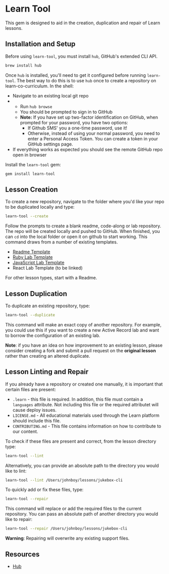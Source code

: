 # Learn Tool

This gem is designed to aid in the creation, duplication and repair of Learn lessons.

## Installation and Setup

Before using `learn-tool`, you must install `hub`, GitHub's extended CLI API.

```sh
brew install hub
```

Once `hub` is installed, you'll need to get it configured before running
`learn-tool`. The best way to do this is to use `hub` once to create a
repository on learn-co-curriculum. In the shell:

- Navigate to an existing local git repo
- - Run `hub browse`
  - You should be prompted to sign in to GitHub
  - **Note:** If you have set up two-factor identification on GitHub, when
    prompted for your password, you have two options:
    - If Github SMS' you a one-time password, use it!
    - Otherwise, instead of using your normal password, you
      need to enter a Personal Access Token. You can create a token in your
      GitHub settings page.
- If everything works as expected you should see the remote GitHub repo open in browser

Install the `learn-tool` gem:

```sh
gem install learn-tool
```

## Lesson Creation

To create  a new repository, navigate to the folder where you'd like your
repo to be duplicated locally and type:

```sh
learn-tool --create
```

Follow the prompts to create a blank readme, code-along or lab repository. The
repo will be created locally and pushed to GitHub. When finished, you can `cd`
into the local folder or open it on github to start working. This command draws
from a number of existing templates.

- [Readme Template](https://github.com/learn-co-curriculum/readme-template)
- [Ruby Lab Template](https://github.com/learn-co-curriculum/ruby-lab-template)
- [JavaScript Lab Template](https://github.com/learn-co-curriculum/js-lab-template)
- React Lab Template (to be linked)

For other lesson types, start with a Readme.

## Lesson Duplication

To duplicate an existing repository, type:

```sh
learn-tool --duplicate
```

This command will make an exact copy of another repository. For example, you
could use this if you want to create a new Active Record lab and want to borrow
the configuration of an existing lab.

**Note**: if you have an idea on how improvement to an existing lesson, please
consider creating a fork and submit a pull request on the **original lesson**
rather than creating an altered duplicate.

## Lesson Linting and Repair

If you already have a repository or created one manually, it is important that
certain files are present:

- `.learn` - this file is required. In addition, this file must contain a
  `languages` attribute. Not including this file or the required attributet will
  cause deploy issues.
- `LICENSE.md` - All educational materials used through the Learn platform
  should include this file.
- `CONTRIBUTING.md` - This file contains information on how to contribute to our
  content.

To check if these files are present and correct, from the lesson directory type:

```sh
learn-tool --lint
```

Alternatively, you can provide an absolute path to the directory you would like to lint:

```sh
learn-tool --lint /Users/johnboy/lessons/jukebox-cli
```

To quickly add or fix these files, type:

```sh
learn-tool --repair
```

This command will replace or add the required files to the current repository. You can pass an absolute path of another directory you would like to repair:

```sh
learn-tool --repair /Users/johnboy/lessons/jukebox-cli
```
**Warning**: Repairing will overwrite any existing support files.

## Resources

- [Hub][hub]

[hub]: https://hub.github.com/hub.1.html
